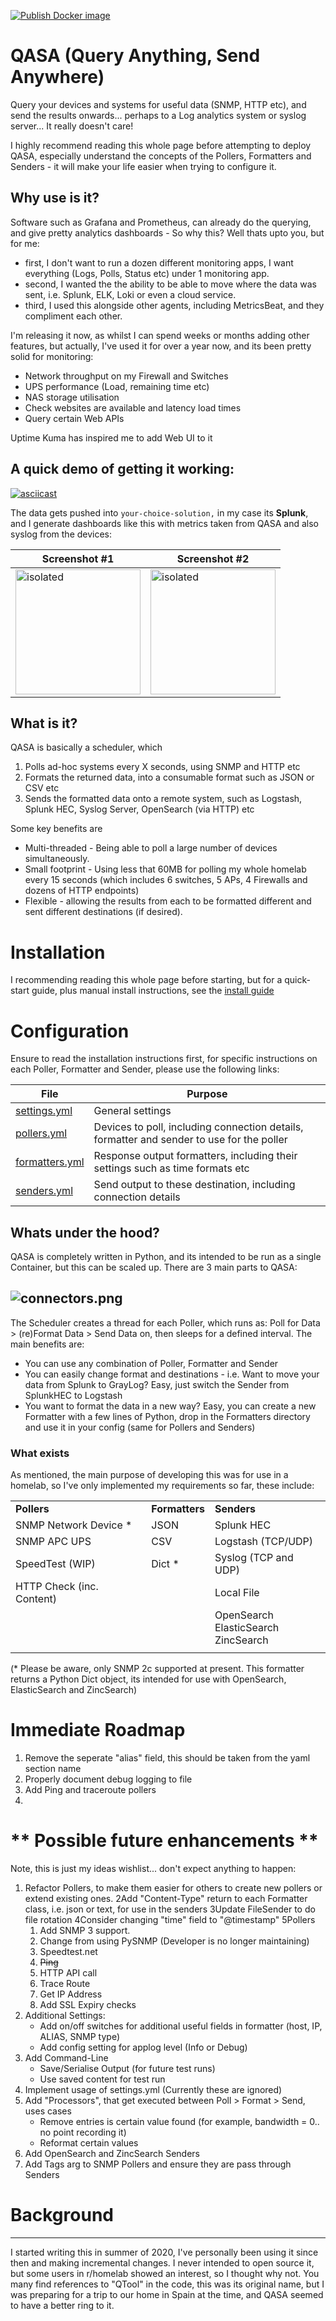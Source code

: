 [![Publish Docker image](https://github.com/projx/qasa/actions/workflows/build-and-push-v2.yml/badge.svg)](https://github.com/projx/qasa/actions/workflows/build-and-push-v2.yml)

# QASA (Query Anything, Send Anywhere)

Query your devices and systems for useful data (SNMP, HTTP etc), and send the results onwards... perhaps to a Log analytics system or syslog server... It really doesn't care!

I highly recommend reading this whole page before attempting to deploy QASA, especially understand the concepts of the Pollers, Formatters and Senders - it will make your life easier when trying to configure it.

## Why use is it?

Software such as Grafana and Prometheus, can already do the querying, and give pretty analytics dashboards - So why this? Well thats upto you, but for me:

- first, I don't want to run a dozen different monitoring apps, I want everything (Logs, Polls, Status etc) under 1 monitoring app.
- second, I wanted the the ability to be able to move where the data was sent, i.e. Splunk, ELK, Loki or even a cloud service.
- third, I used this alongside other agents, including MetricsBeat, and they compliment each other.

I'm releasing it now, as whilst I can spend weeks or months adding other features, but actually,  I've used it for over a year now, and its been pretty solid for monitoring:

- Network throughput on my Firewall and Switches
- UPS performance (Load, remaining time etc)
- NAS storage utilisation
- Check websites are available and latency load times
- Query certain Web APIs

Uptime Kuma has inspired me to add  Web UI to it

## A quick demo of getting it working:

[![asciicast](https://asciinema.org/a/ueV8f0BDTwVg2RYydH4FRpF8E.svg)](https://asciinema.org/a/ueV8f0BDTwVg2RYydH4FRpF8E)

The data gets pushed into `your-choice-solution,` in my case its **Splunk**, and I generate dashboards like this with metrics taken from QASA and also syslog from the devices:


| Screenshot #1                                                              | Screenshot #2                                                             |
| ---------------------------------------------------------------------------- | --------------------------------------------------------------------------- |
| <img src="docs/screenshots/dash-overview.png" alt="isolated" width="200"/> | <img src="docs/screenshots/dash-network.png" alt="isolated" width="200"/> |

## What is it?

QASA is basically a scheduler, which

1. Polls ad-hoc systems every X seconds, using SNMP and HTTP etc
2. Formats the returned data, into a consumable format such as JSON or CSV etc
3. Sends the formatted data onto a remote system, such as Logstash, Splunk HEC, Syslog Server, OpenSearch (via HTTP) etc

Some key benefits are

- Multi-threaded - Being able to poll a large number of devices simultaneously.
- Small footprint - Using less that 60MB for polling my whole homelab every 15 seconds (which includes 6 switches, 5 APs, 4 Firewalls and dozens of HTTP endpoints)
- Flexible - allowing the results from each to be formatted different and sent different destinations (if desired).

# Installation

I recommending reading this whole page before starting, but for a quick-start guide, plus manual install instructions, see the [install guide](docs/index.md)

# Configuration

Ensure to read the installation instructions first, for specific instructions on each Poller, Formatter and Sender, please use the following links:


| **File**                               | **Purpose**                                                                               |
| ---------------------------------------- | ------------------------------------------------------------------------------------------- |
| [ settings.yml ](docs/settings.md)     | General settings                                                                          |
| [ pollers.yml ](docs/pollers.md)       | Devices to poll, including connection details, formatter and sender to use for the poller |
| [ formatters.yml ](docs/formatters.md) | Response output formatters, including their settings such as time formats etc             |
| [ senders.yml ](docs/senders.md)       | Send output to these destination, including connection details                            |

## Whats under the hood?

QASA is completely written in Python, and its intended to be run as a single Container, but this can be scaled up. There are 3 main parts to QASA:

## ![connectors.png](https://github.com/projx/qasa/blob/main/docs/connectors.png?raw=true)

The Scheduler creates a thread for each Poller, which runs as: Poll for Data > (re)Format Data > Send Data on, then sleeps for a defined interval. The main benefits are:

- You can use any combination of Poller, Formatter and Sender
- You can easily change format and destinations - i.e. Want to move your data from Splunk to GrayLog? Easy, just switch the Sender from SplunkHEC to Logstash
- You want to format the data in a new way? Easy, you can create a new Formatter with a few lines of Python, drop in the Formatters directory and use it in your config (same for Pollers and Senders)

### What exists

As mentioned, the main purpose of developing this was for use in a homelab, so I've only implemented my requirements so far, these include:


|                           |                |                                             |
| --------------------------- | ---------------- | --------------------------------------------- |
| **Pollers**               | **Formatters** | **Senders**                                 |
| SNMP Network Device *     | JSON           | Splunk HEC                                  |
| SNMP APC UPS              | CSV            | Logstash (TCP/UDP)                          |
| SpeedTest (WIP)           | Dict *         | Syslog (TCP and UDP)                        |
| HTTP Check (inc. Content) |                | Local File                                  |
|                           |                | OpenSearch<br/>ElasticSearch<br/>ZincSearch |
|                           |                |                                             |

(* Please be aware, only SNMP 2c supported at present. This formatter returns a Python Dict object, its intended for use with OpenSearch, ElasticSearch and ZincSearch)

# Immediate Roadmap

1. Remove the seperate "alias" field, this should be taken from the yaml section name
2. Properly document debug logging to file
3. Add Ping and traceroute pollers
4.

# ** Possible future enhancements **

Note, this is just my ideas wishlist... don't expect anything to happen:

1. Refactor Pollers, to make them easier for others to create new pollers or extend existing ones.
   2Add "Content-Type" return to each Formatter class, i.e. json or text, for use in the senders
   3Update FileSender to do file rotation
   4Consider changing "time" field to "@timestamp"
   5Pollers
   1. Add SNMP 3 support.
   2. Change from using PySNMP (Developer is no longer maintaining)
   3. Speedtest.net
   4. ~~Ping~~
   5. HTTP API call
   6. Trace Route
   7. Get IP Address
   8. Add SSL Expiry checks
2. Additional Settings:
   - Add on/off switches for additional useful fields in formatter (host, IP, ALIAS, SNMP type)
   - Add config setting for applog level (Info or Debug)
3. Add Command-Line
   - Save/Serialise Output (for future test runs)
   - Use saved content for test run
4. Implement usage of settings.yml (Currently these are ignored)
5. Add "Processors", that get executed between Poll > Format > Send, uses cases
   - Remove entries is certain value found (for example, bandwidth = 0.. no point recording it)
   - Reformat certain values
6. Add OpenSearch and ZincSearch Senders
7. Add Tags arg to SNMP Pollers and ensure they are pass through Senders

# Background

---

I started writing this in summer of 2020, I've personally been using it since then and making incremental changes. I never intended to open source it, but some users in r/homelab showed an interest, so I thought why not. You many find references to "QTool" in the code, this was its original name, but I was preparing for a trip to our home in Spain at the time, and QASA seemed to have a better ring to it.
